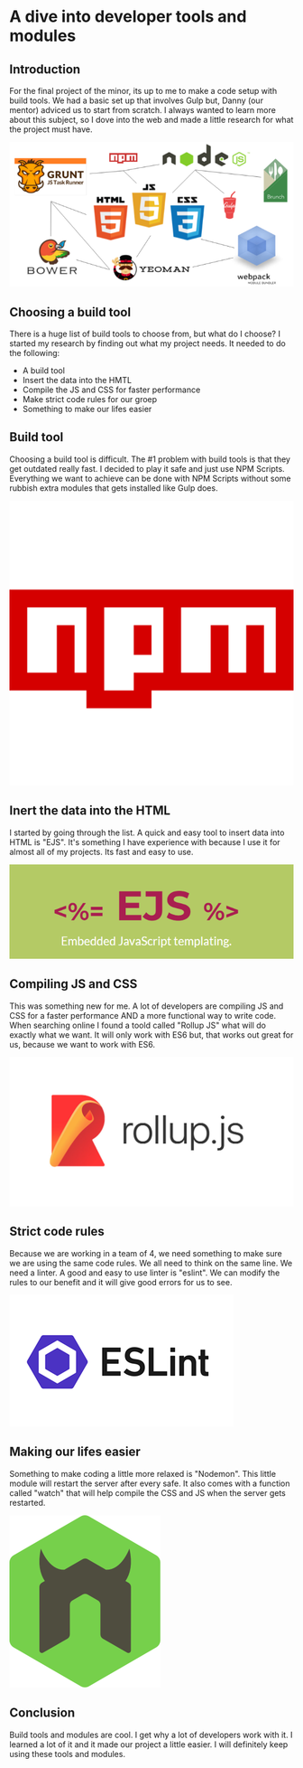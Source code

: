 # A dive into developer tools and modules

## Introduction
For the final project of the minor, its up to me to make a code setup with build tools.
We had a basic set up that involves Gulp but, Danny (our mentor) adviced us to start from scratch.
I always wanted to learn more about this subject, so I dove into the web and made a little research for what the project must have.

![Builtools](sketchnotes/img/buildtools.png)

## Choosing a build tool
There is a huge list of build tools to choose from, but what do I choose?
I started my research by finding out what my project needs. It needed to do the following:

* A build tool
* Insert the data into the HMTL
* Compile the JS and CSS for faster performance
* Make strict code rules for our groep
* Something to make our lifes easier 

## Build tool
Choosing a build tool is difficult. The #1 problem with build tools is that they get outdated really fast. I decided to play it safe and just use NPM Scripts. Everything we want to achieve can be done with NPM Scripts without some rubbish extra modules that gets installed like Gulp does.

![NPMscript](sketchnotes/img/npmscript.jpg)

## Inert the data into the HTML
I started by going through the list. A quick and easy tool to insert data into HTML is "EJS".
It's something I have experience with because I use it for almost all of my projects. Its fast and easy to use.

![EJS](sketchnotes/img/ejs.png)

## Compiling JS and CSS
This was something new for me. A lot of developers are compiling JS and CSS for a faster performance AND a more functional way to write code. When searching online I found a toold called "Rollup JS" what will do exactly what we want. It will only work with ES6 but, that works out great for us, because we want to work with ES6.

![Rollup](sketchnotes/img/rollup.jpg)

## Strict code rules
Because we are working in a team of 4, we need something to make sure we are using the same code rules. We all need to think on the same line. We need a linter. A good and easy to use linter is "eslint". We can modify the rules to our benefit and it will give good errors for us to see.

![Eslint](sketchnotes/img/eslint.png)

## Making our lifes easier
Something to make coding a little more relaxed is "Nodemon". This little module will restart the server after every safe. It also comes with a function called "watch" that will help compile the CSS and JS when the server gets restarted.

![Eslint](sketchnotes/img/nodemon.png)

## Conclusion
Build tools and modules are cool. I get why a lot of developers work with it. I learned a lot of it and it made our project a little easier. I will definitely keep using these tools and modules.


